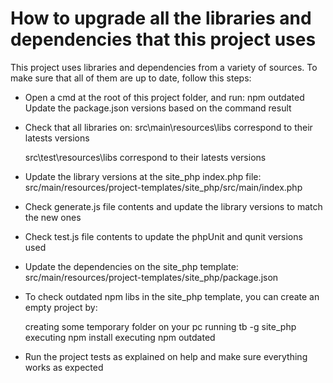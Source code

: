 # How to upgrade all the libraries and dependencies that this project uses


This project uses libraries and dependencies from a variety of sources. To make sure that all of them are up to date, follow this steps:

- Open a cmd at the root of this project folder, and run:
	npm outdated
	Update the package.json versions based on the command result
	
- Check that all libraries on:
	src\main\resources\libs
	correspond to their latests versions

	src\test\resources\libs
	correspond to their latests versions
	
- Update the library versions at the site_php index.php file:
    src/main/resources/project-templates/site_php/src/main/index.php

- Check generate.js file contents and update the library versions to match the new ones

- Check test.js file contents to update the phpUnit and qunit versions used

- Update the dependencies on the site_php template:
	src/main/resources/project-templates/site_php/package.json
	
- To check outdated npm libs in the site_php template, you can create an empty project by:
		
	creating some temporary folder on your pc
	running tb -g site_php
	executing npm install
	executing npm outdated 
		
- Run the project tests as explained on help and make sure everything works as expected